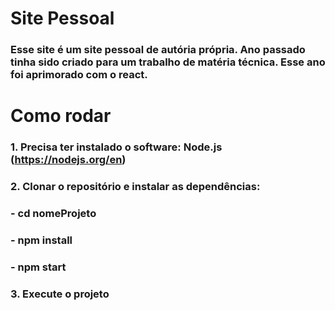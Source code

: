 # Site Pessoal
### Esse site é um site pessoal de autória própria. Ano passado tinha sido criado para um trabalho de matéria técnica. Esse ano foi aprimorado com o react.
# Como rodar
### 1. Precisa ter instalado o software: Node.js (https://nodejs.org/en)
### 2. Clonar o repositório e instalar as dependências: 
### - cd nomeProjeto
### - npm install
### - npm start
### 3. Execute o projeto

